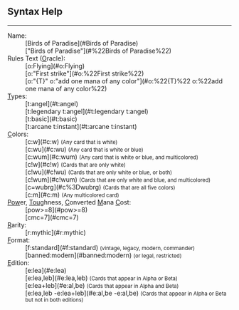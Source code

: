 ## Syntax Help
-----
<dl>
<dt>Name:</dt>
<dd>[Birds of Paradise](#Birds of Paradise)</dd>
<dd>["Birds of Paradise"](#%22Birds of Paradise%22)</dd>

<dt>Rules Text (<u>O</u>racle):</dt>
<dd>[o:Flying](#o:Flying)</dd>
<dd>[o:"First strike"](#o:%22First strike%22)</dd>
<dd>[o:"{T}" o:"add one mana of any color"](#o:%22{T}%22 o:%22add one mana of any color%22)</dd>

<dt><u>T</u>ypes:</dt>
<dd>[t:angel](#t:angel)</dd>
<dd>[t:legendary t:angel](#t:legendary t:angel)</dd>
<dd>[t:basic](#t:basic)</dd>
<dd>[t:arcane t:instant](#t:arcane t:instant)</dd>

<dt><u>C</u>olors:</dt>
<dd>[c:w](#c:w) <small>(Any card that is white)</small></dd>
<dd>[c:wu](#c:wu) <small>(Any card that is white or blue)</small></dd>
<dd>[c:wum](#c:wum) <small>(Any card that is white or blue, and multicolored)</small></dd>
<dd>[c!w](#c!w) <small>(Cards that are only white)</small></dd>
<dd>[c!wu](#c!wu) <small>(Cards that are only white or blue, or both)</small></dd>
<dd>[c!wum](#c!wum) <small>(Cards that are only white and blue, and multicolored)</small></dd>
<dd>[c=wubrg](#c%3Dwubrg) <small>(Cards that are all five colors)</small></dd>
<dd>[c:m](#c:m) <small>(Any multicolored card)</small></dd>

<dt><u>Pow</u>er, <u>Tou</u>ghness, <u>C</u>onverted <u>M</u>ana <u>C</u>ost:</dt>
<dd>[pow>=8](#pow>=8)</dd>
<dd>[cmc=7](#cmc=7)</dd>

<dt><u>R</u>arity:</dt>
<dd>[r:mythic](#r:mythic)</dd>

<dt><u>F</u>ormat:</dt>
<dd>[f:standard](#f:standard) <small>(vintage, legacy, modern, commander)</small></dd>
<dd>[banned:modern](#banned:modern) <small>(or legal, restricted)</small></dd>

<dt><u>E</u>dition:</dt>
<dd>[e:lea](#e:lea)</dd>
<dd>[e:lea,leb](#e:lea,leb) <small>(Cards that appear in Alpha or Beta)</small></dd>

<dd>[e:lea+leb](#e:al,be) <small>(Cards that appear in Alpha and Beta)</small></dd>
<dd>[e:lea,leb -e:lea+leb](#e:al,be -e:al,be) <small>(Cards that appear in Alpha or Beta but not in both editions)</small></dd>

</dl>